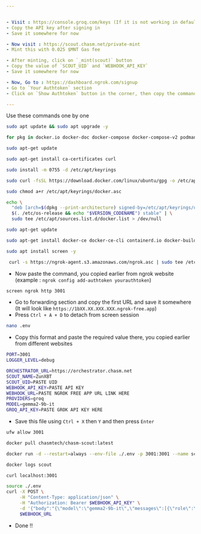 ```yaml
---


- Visit : https://console.groq.com/keys (If it is not working in default, try it on Incognito tab)
- Copy the API key after signing in
- Save it somewhere for now

- Now visit : https://scout.chasm.net/private-mint
- Mint this with 0.025 $MNT Gas fee

- After minting, click on `_mint(scout)` button
- Copy the value of `SCOUT_UID` and `WEBHOOK_API_KEY`
- Save it somewhere for now

- Now, Go to : https://dashboard.ngrok.com/signup
- Go to `Your Authtoken` section
- Click on `Show Authtoken` button in the corner, then copy the command and save it somewhere else for now

---
```

Use these commands one by one
```bash
sudo apt update && sudo apt upgrade -y
```
```bash
for pkg in docker.io docker-doc docker-compose docker-compose-v2 podman-docker containerd runc; do sudo apt-get remove $pkg; done
```
```bash
sudo apt-get update
```
```bash
sudo apt-get install ca-certificates curl
```
```bash
sudo install -m 0755 -d /etc/apt/keyrings
```
```bash
sudo curl -fsSL https://download.docker.com/linux/ubuntu/gpg -o /etc/apt/keyrings/docker.asc
```
```bash
sudo chmod a+r /etc/apt/keyrings/docker.asc
```
```bash
echo \
  "deb [arch=$(dpkg --print-architecture) signed-by=/etc/apt/keyrings/docker.asc] https://download.docker.com/linux/ubuntu \
  $(. /etc/os-release && echo "$VERSION_CODENAME") stable" | \
  sudo tee /etc/apt/sources.list.d/docker.list > /dev/null
```
```bash
sudo apt-get update
```
```bash
sudo apt-get install docker-ce docker-ce-cli containerd.io docker-buildx-plugin docker-compose-plugin
```
```bash
sudo apt install screen -y
```
```bash
 curl -s https://ngrok-agent.s3.amazonaws.com/ngrok.asc | sudo tee /etc/apt/trusted.gpg.d/ngrok.asc >/dev/null && echo "deb https://ngrok-agent.s3.amazonaws.com buster main" | sudo tee /etc/apt/sources.list.d/ngrok.list && sudo apt update && sudo apt install ngrok
```
- Now paste the command, you copied earlier from ngrok website (example : `ngrok config add-authtoken yourauthtoken`)
```bash
screen ngrok http 3001
```
- Go to forwarding section and copy the first URL and save it somewhere (It will look like `https://1bXX.XX.XXX.XXX.ngrok-free.app`)
- Press `Ctrl + A + D` to detach from screen session
```bash
nano .env
```
- Copy this format and paste the required value there, you copied earlier from different websites
```bash
PORT=3001
LOGGER_LEVEL=debug

ORCHESTRATOR_URL=https://orchestrator.chasm.net
SCOUT_NAME=ZunXBT
SCOUT_UID=PASTE UID
WEBHOOK_API_KEY=PASTE API KEY
WEBHOOK_URL=PASTE NGROK FREE APP URL LINK HERE
PROVIDERS=groq
MODEL=gemma2-9b-it
GROQ_API_KEY=PASTE GROK API KEY HERE
```
- Save this file using `Ctrl + X` then `Y` and then press `Enter`
```bash
ufw allow 3001
```
```bash
docker pull chasmtech/chasm-scout:latest
```
```bash
docker run -d --restart=always --env-file ./.env -p 3001:3001 --name scout chasmtech/chasm-scout
```
```bash
docker logs scout
```
```bash
curl localhost:3001
```
```bash
source ./.env
curl -X POST \
     -H "Content-Type: application/json" \
     -H "Authorization: Bearer $WEBHOOK_API_KEY" \
     -d '{"body":"{\"model\":\"gemma2-9b-it\",\"messages\":[{\"role\":\"system\",\"content\":\"You are a helpful assistant.\"}]}"}' \
     $WEBHOOK_URL
```
- Done !!
